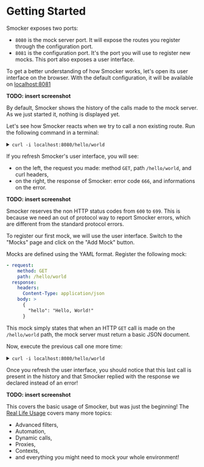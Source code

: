 # Getting Started

Smocker exposes two ports:

- `8080` is the mock server port. It will expose the routes you register through the configuration port.
- `8081` is the configuration port. It's the port you will use to register new mocks. This port also exposes a user interface.

To get a better understanding of how Smocker works, let's open its user interface on the browser. With the default configuration, it will be available on [localhost:8081](http://localhost:8081/)

**TODO: insert screenshot**

By default, Smocker shows the history of the calls made to the mock server. As we just started it, nothing is displayed yet.

Let's see how Smocker reacts when we try to call a non existing route. Run the following command in a terminal:

<details>
<summary><code>curl -i localhost:8080/hello/world</code></summary>

```
HTTP/1.1 666 status code 666
Content-Type: application/json; charset=UTF-8
Date: Wed, 29 Jan 2020 17:25:31 GMT
Content-Length: 206

{"message":"No mock found matching the request","request":{"path":"/hello/world","method":"GET","body":"","headers":{"Accept":["*/*"],"User-Agent":["curl/7.54.0"]},"date":"2020-01-29T17:25:31.956225978Z"}}
```

</details>

If you refresh Smocker's user interface, you will see:
- on the left, the request you made: method `GET`, path `/hello/world`, and curl headers,
- on the right, the response of Smocker: error code `666`, and informations on the error.

**TODO: insert screenshot**

Smocker reserves the non HTTP status codes from `600` to `699`. This is because we need an out of protocol way to report Smocker errors, which are different from the standard protocol errors.

To register our first mock, we will use the user interface. Switch to the "Mocks" page and click on the "Add Mock" button.

Mocks are defined using the YAML format. Register the following mock:

```yml
- request:
    method: GET
    path: /hello/world
  response:
    headers:
      Content-Type: application/json
    body: >
      {
        "hello": "Hello, World!"
      }
```

This mock simply states that when an HTTP `GET` call is made on the `/hello/world` path, the mock server must return a basic JSON document.

Now, execute the previous call one more time:

<details>
<summary><code>curl -i localhost:8080/hello/world</code></summary>

```
HTTP/1.1 200 OK
Content-Type: application/json
Date: Wed, 29 Jan 2020 17:40:52 GMT
Content-Length: 30

{
  "hello": "Hello, World!"
}
```

</details>

Once you refresh the user interface, you should notice that this last call is present in the history and that Smocker replied with the response we declared instead of an error!

**TODO: insert screenshot**

This covers the basic usage of Smocker, but was just the beginning! The [Real Life Usage](./real-life.md) covers many more topics:

- Advanced filters,
- Automation,
- Dynamic calls,
- Proxies,
- Contexts,
- and everything you might need to mock your whole environment!
